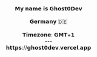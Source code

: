 <br clear="both">

<p align="center">𝗠𝘆 𝗻𝗮𝗺𝗲 𝗶𝘀 𝗚𝗵𝗼𝘀𝘁𝟬𝗗𝗲𝘃<br><br>𝗚𝗲𝗿𝗺𝗮𝗻𝘆 🇩🇪<br><br>𝗧𝗶𝗺𝗲𝘇𝗼𝗻𝗲: 𝗚𝗠𝗧+𝟭<br>---<br>𝗵𝘁𝘁𝗽𝘀://𝗴𝗵𝗼𝘀𝘁𝟬𝗱𝗲𝘃.𝘃𝗲𝗿𝗰𝗲𝗹.𝗮𝗽𝗽</p>

###



###
